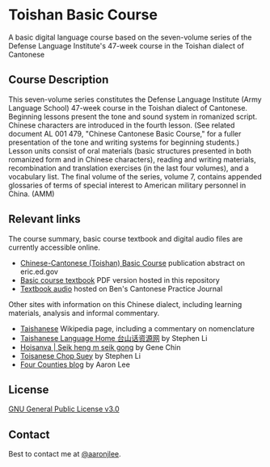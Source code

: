 # Toishan Basic Course
A basic digital language course based on the seven-volume series of the Defense Language Institute's 47-week course in the Toishan dialect of Cantonese

## Course Description
This seven-volume series constitutes the Defense Language Institute (Army Language School) 47-week course in the Toishan dialect of Cantonese. Beginning lessons present the tone and sound system in romanized script. Chinese characters are introduced in the fourth lesson. (See related document AL 001 479, "Chinese Cantonese Basic Course," for a fuller presentation of the tone and writing systems for beginning students.) Lesson units consist of oral materials (basic structures presented in both romanized form and in Chinese characters), reading and writing materials, recombination and translation exercises (in the last four volumes), and a vocabulary list. The final volume of the series, volume 7, contains appended glossaries of terms of special interest to American military personnel in China. (AMM)

## Relevant links
The course summary, basic course textbook and digital audio files are currently accessible online.
* [Chinese-Cantonese (Toishan) Basic Course](https://eric.ed.gov/?id=ED022176) publication abstract on eric.ed.gov
* [Basic course textbook](resources/FSI-ED022176.pdf) PDF version hosted in this repository
* [Textbook audio](https://ipracticecanto.wordpress.com/toishanese-textbook-audio/) hosted on Ben's Cantonese Practice Journal

Other sites with information on this Chinese dialect, including learning materials, analysis and informal commentary.
* [Taishanese](https://en.wikipedia.org/wiki/Taishanese) Wikipedia page, including a commentary on nomenclature
* [Taishanese Language Home 台山话资源网](http://www.stephen-li.com/TaishaneseVocabulary/Taishanese.html) by Stephen Li
* [Hoisanva | Seik heng m seik gong](https://sites.fitnyc.edu/users/gene_chin/hoisanva/) by Gene Chin
* [Toisanese Chop Suey](http://taishanesetalk.blogspot.com/) by Stephen Li
* [Four Counties blog](http://taishanese.blogspot.com/) by Aaron Lee

## License
[GNU General Public License v3.0](LICENSE)

## Contact
Best to contact me at [@aaronjlee](https://twitter.com/aaronjlee).

